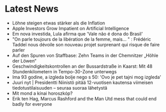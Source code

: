 # Latest News
-  Löhne steigen etwas stärker als die Inflation
-  Apple Investors Grow Impatient on Artificial Intelligence
-  Em nova investida, Lula afirma que 'Vale não é dona do Brasil'
-  "On parle toujours de la libération de la femme, mais… " : Frédéric Taddeï nous dévoile son nouveau projet surprenant qui risque de faire parler
-  Auf den Spuren von Staffbase: Zehn Teams in der Chemnitzer „Höhle der Löwen“
-  Geschwindigkeitskontrollen an der Bussardstraße in Kaarst: Mit 48 Stundenkilometern in Tempo-30-Zone unterwegs
-  Ima 93 godine, a izgleda bolje nego s 50: 'Ovo je pet tajni mog izgleda'
-  Juuri nyt | Presidentti Niinistö pitää 12-vuotisen kautensa viimeisen tiedotustilaisuuden – seuraa suoraa lähetystä
-  Mit mond a kínai horoszkóp?
-  Erik ten Hag, Marcus Rashford and the Man Utd mess that could end badly for everyone
